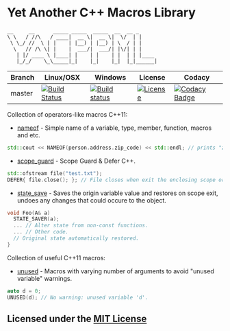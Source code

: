 # Yet Another C++ Macros Library

```text
__     __      _____ _____  _____  __  __ _
\ \   / //\   / ____|  __ \|  __ \|  \/  | |
 \ \_/ //  \ | |    | |__) | |__) | \  / | |
  \   // /\ \| |    |  ___/|  ___/| |\/| | |
   | |/ ____ \ |____| |    | |    | |  | | |____
   |_/_/    \_\_____|_|    |_|    |_|  |_|______|
```

Branch | Linux/OSX | Windows | License | Codacy
-------|-----------|---------|---------|-------
master |[![Build Status](https://travis-ci.org/Neargye/yacppml.svg?branch=master)](https://travis-ci.org/Neargye/yacppml)|[![Build status](https://ci.appveyor.com/api/projects/status/irdag2r6tsubtthx/branch/master?svg=true)](https://ci.appveyor.com/project/Neargye/yacppml/branch/master)|[![License](https://img.shields.io/github/license/Neargye/yacppml.svg)](LICENSE)|[![Codacy Badge](https://api.codacy.com/project/badge/Grade/70dfd3b3bb14434a8abffd1bb9fb593c)](https://www.codacy.com/app/Neargye/yacppml?utm_source=github.com&amp;utm_medium=referral&amp;utm_content=Neargye/yacppml&amp;utm_campaign=Badge_Grade)

Сollection of operators-like macros С++11:

* [nameof](https://github.com/Neargye/nameof) - Simple name of a variable, type, member, function, macros and etc.

```cpp
std::cout << NAMEOF(person.address.zip_code) << std::endl; // prints "zip_code"
```

* [scope_guard](https://github.com/Neargye/scope_guard) - Scope Guard & Defer C++.

```cpp
std::ofstream file("test.txt");
DEFER{ file.close(); }; // File closes when exit the enclosing scope or errors occure.
```

* [state_save](https://github.com/Neargye/state_save) - Saves the origin variable value and restores on scope exit, undoes any changes that could occure to the object.

```cpp
void Foo(A& a)
  STATE_SAVER(a);
  ... // Alter state from non-const functions.
  ... // Other code.
  // Original state automatically restored.
}
```

Сollection of useful С++11 macros:

* [unused](include/unused.hpp) - Macros with varying number of arguments to avoid "unused variable" warnings.

```cpp
auto d = 0;
UNUSED(d); // No warning: unused variable 'd'.
```

## Licensed under the [MIT License](LICENSE)
